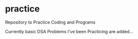# practice
Repository to Practice Coding and Programs

Currently basic DSA Problems I've been Practicing are added...


